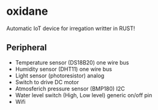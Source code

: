 # oxidane
Automatic IoT device for irregation writter in RUST!


## Peripheral

* Temperature sensor (DS18B20) one wire bus
* Humidity sensor (DHT11) one wire bus
* Light sensor (photoresistor) analog
* Switch to drive DC motor
* Atmosferich pressure sensor (BMP180) I2C
* Water level switch (High, Low level) generic on/off pin
* Wifi

